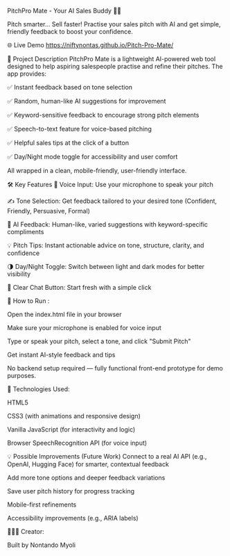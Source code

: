 PitchPro Mate - Your AI Sales Buddy 🎤🤖


Pitch smarter... Sell faster!
Practise your sales pitch with AI and get simple, friendly feedback to boost your confidence.

🌐 Live Demo
https://niftynontas.github.io/Pitch-Pro-Mate/

🌟 Project Description
PitchPro Mate is a lightweight AI-powered web tool designed to help aspiring salespeople practise and refine their pitches. The app provides:

✅ Instant feedback based on tone selection

✅ Random, human-like AI suggestions for improvement

✅ Keyword-sensitive feedback to encourage strong pitch elements

✅ Speech-to-text feature for voice-based pitching

✅ Helpful sales tips at the click of a button

✅ Day/Night mode toggle for accessibility and user comfort

All wrapped in a clean, mobile-friendly, user-friendly interface.

🛠️ Key Features
🎤 Voice Input: Use your microphone to speak your pitch

✍️ Tone Selection: Get feedback tailored to your desired tone (Confident, Friendly, Persuasive, Formal)

🤖 AI Feedback: Human-like, varied suggestions with keyword-specific compliments

💡 Pitch Tips: Instant actionable advice on tone, structure, clarity, and confidence

🌗 Day/Night Toggle: Switch between light and dark modes for better visibility

🧹 Clear Chat Button: Start fresh with a simple click

🚀 How to Run :

Open the index.html file in your browser

Make sure your microphone is enabled for voice input

Type or speak your pitch, select a tone, and click "Submit Pitch"

Get instant AI-style feedback and tips

No backend setup required — fully functional front-end prototype for demo purposes.

🎯 Technologies Used:

HTML5

CSS3 (with animations and responsive design)

Vanilla JavaScript (for interactivity and logic)

Browser SpeechRecognition API (for voice input)

💡 Possible Improvements (Future Work)
Connect to a real AI API (e.g., OpenAI, Hugging Face) for smarter, contextual feedback

Add more tone options and deeper feedback variations

Save user pitch history for progress tracking

Mobile-first refinements

Accessibility improvements (e.g., ARIA labels)

👩🏽‍💻 Creator:

Built by Nontando Myoli


